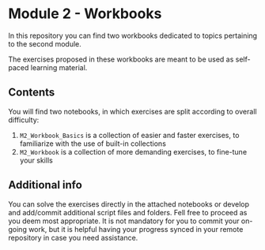# Module 2 - Workbooks
In this repository you can find two workbooks dedicated to topics pertaining to the second module.

The exercises proposed in these workbooks are meant to be used as self-paced learning material.

## Contents
You will find two notebooks, in which exercises are split according to overall difficulty:
1. `M2_Workbook_Basics` is a collection of easier and faster exercises, to familiarize with the use of built-in collections
2. `M2_Workbook` is a collection of more demanding exercises, to fine-tune your skills

## Additional info
You can solve the exercises directly in the attached notebooks or develop and add/commit additional script files and folders. Fell free to proceed as you deem most appropriate.
It is not mandatory for you to commit your on-going work, but it is helpful having your progress synced in your remote repository in case you need assistance.
